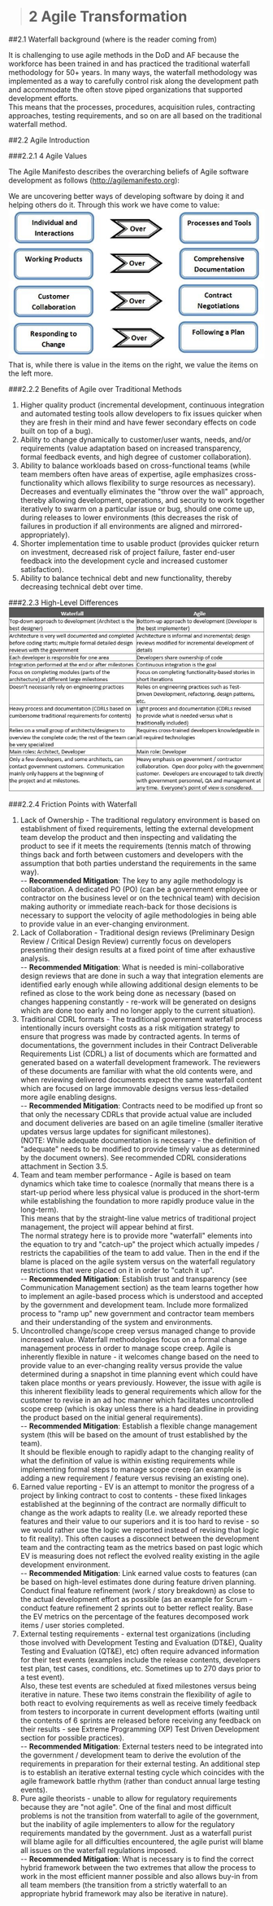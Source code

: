 > # **2** Agile Transformation

##2.1 Waterfall background (where is the reader coming from)

It is challenging to use agile methods in the DoD and AF because the workforce has been trained in and has practiced the traditional 
waterfall methodology for 50+ years.  In many ways, the waterfall methodology was implemented as a way to carefully control risk along 
the development path and accommodate the often stove piped organizations that supported development efforts.  
This means that the processes, procedures, acquisition rules, contracting approaches, testing requirements, and so on are all based on the 
traditional waterfall method.

##2.2 Agile Introduction

###2.2.1 4 Agile Values

The Agile Manifesto describes the overarching beliefs of Agile software development as follows (http://agilemanifesto.org): 

We are uncovering better ways of developing software by doing it and helping others do it. Through this work we have come to value:<br/>
![Agile](images/agile.jpg)<br/>
That is, while there is value in the items on the right, we value the items on the left more.

###2.2.2 Benefits of Agile over Traditional Methods

1.	Higher quality product (incremental development, continuous integration and automated testing tools allow developers to fix issues quicker when they are fresh in their mind and have fewer secondary effects on code built on top of a bug).  
2.	Ability to change dynamically to customer/user wants, needs, and/or requirements (value adaptation based on increased transparency, formal feedback events, and high degree of customer collaboration).  
3.	Ability to balance workloads based on cross-functional teams (while team members often have areas of expertise, agile emphasizes 
cross-functionality which allows flexibility to surge resources as necessary).  Decreases and eventually eliminates the "throw over the wall" 
approach, thereby allowing development, operations, and security to work together iteratively to swarm on a particular issue or bug, 
should one come up, during releases to lower environments (this decreases the risk of failures in production if all environments are aligned and 
mirrored-appropriately). 
4.	Shorter implementation time to usable product (provides quicker return on investment, decreased risk of project failure, faster end-user feedback into the development cycle and increased customer satisfaction).  
5.	Ability to balance technical debt and new functionality, thereby decreasing technical debt over time. 

###2.2.3 High-Level Differences
![vschart](images/vschart.jpg)<br/>

###2.2.4 Friction Points with Waterfall

1.	Lack of Ownership - The traditional regulatory environment is based on establishment of fixed requirements, 
letting the external development team develop the product and then inspecting and validating the product to see if it meets the 
requirements (tennis match of throwing things back and forth between customers and developers with the assumption that both parties understand 
the requirements in the same way).<br/>
--      **Recommended Mitigation**: The key to any agile methodology is collaboration.  A dedicated PO (PO) 
(can be a government employee or contractor on the business level or on the technical team) with decision making authority or immediate 
reach-back for those decisions is necessary to support the velocity of agile methodologies in being able to provide value in an 
ever-changing environment. 
2.	Lack of Collaboration - Traditional design reviews (Preliminary Design Review / Critical Design Review) currently focus on developers 
presenting their design results at a fixed point of time after exhaustive analysis.<br/>
--	**Recommended Mitigation**: What is needed is mini-collaborative design reviews that are done in such a way that integration elements are 
identified early enough while allowing additional design elements to be refined as close to the work being done as necessary 
(based on changes happening constantly - re-work will be generated on designs which are done too early and no longer apply to the current situation).
3.	Traditional CDRL formats - The traditional government waterfall process intentionally incurs oversight costs as a risk mitigation strategy 
to ensure that progress was made by contracted agents.  In terms of documentations, the government includes in their Contract Deliverable Requirements 
List (CDRL) a list of documents which are formatted and generated based on a waterfall development framework.  The reviewers of these documents 
are familiar with what the old contents were, and when reviewing delivered documents expect the same waterfall content which are focused on large 
immovable designs versus less-detailed more agile enabling designs.<br/>
--	**Recommended Mitigation**: Contracts need to be modified up front so that only the necessary CDRLs that provide actual value are included and 
document deliveries are based on an agile timeline (smaller iterative updates versus large updates for significant milestones).  
(NOTE: While adequate documentation is necessary - the definition of "adequate" needs to be modified to provide timely value as determined 
by the document owners).  See recommended CDRL considerations attachment in Section 3.5. 
4.	Team and team member performance - Agile is based on team dynamics which take time to coalesce (normally that means there is a start-up period where less physical value is produced in the short-term while establishing the foundation to more rapidly produce value in the long-term).  
This means that by the straight-line value metrics of traditional project management, the project will appear behind at first.  
The normal strategy here is to provide more "waterfall" elements into the equation to try and "catch-up" the project which actually impedes / restricts 
the capabilities of the team to add value.  Then in the end if the blame is placed on the agile system versus on the waterfall regulatory restrictions 
that were placed on it in order to "catch it up".<br/>
--	**Recommended Mitigation**: Establish trust and transparency (see Communication Management section) as the team learns together how to implement 
an agile-based process which is understood and accepted by the government and development team.  Include more formalized process to 
"ramp up" new government and contractor team members and their understanding of the system and environments.
5.	Uncontrolled change/scope creep versus managed change to provide increased value. Waterfall methodologies focus on a formal change 
management process in order to manage scope creep.  Agile is inherently flexible in nature - it welcomes change based on the need to provide value 
to an ever-changing reality versus provide the value determined during a snapshot in time planning event which could have taken place months or 
years previously.  However, the issue with agile is this inherent flexibility leads to general requirements which allow for the customer to 
revise in an ad hoc manner which facilitates uncontrolled scope creep (which is okay unless there is a hard deadline in providing the product 
based on the initial general requirements).<br/>
--	**Recommended Mitigation**: Establish a flexible change management system (this will be based on the amount of trust established by the team).  
It should be flexible enough to rapidly adapt to the changing reality of what the definition of value is within existing requirements while 
implementing formal steps to manage scope creep (an example is adding a new requirement / feature versus revising an existing one). 
6.	Earned value reporting - EV is an attempt to monitor the progress of a project by linking contract to cost to contents - these fixed linkages 
established at the beginning of the contract are normally difficult to change as the work adapts to reality 
(I.e.  we already reported these features and their value to our superiors and it is too hard to revise - so we would rather use the logic we 
reported instead of revising that logic to fit reality).  This often causes a disconnect between the development team and the contracting team 
as the metrics based on past logic which EV is measuring does not reflect the evolved reality existing in the agile development environment.<br/>
--	**Recommended Mitigation**: Link earned value costs to features (can be based on high-level estimates done during feature driven planning.  
Conduct final feature refinement (work / story breakdown) as close to the actual development effort as possible (as an example for Scrum - conduct 
feature refinement 2 sprints out to better reflect reality.  Base the EV metrics on the percentage of the features decomposed work items / user stories 
completed.  
7.	External testing requirements - external test organizations (including those involved with Development Testing and Evaluation (DT&E), 
Quality Testing and Evaluation (QT&E), etc) often require advanced information for their test events (examples include the release contents, 
developers test plan, test cases, conditions, etc. Sometimes up to 270 days prior to a test event).  
Also, these test events are scheduled at fixed milestones versus being iterative in nature.  These two items constrain the flexibility of 
agile to both react to evolving requirements as well as receive timely feedback from testers to incorporate in current development efforts 
(waiting until the contents of 6 sprints are released before receiving any feedback on their results - see Extreme Programming (XP) Test Driven 
Development section for possible practices).<br/>
--	**Recommended Mitigation**: External testers need to be integrated into the government / development team to derive the evolution of the 
requirements in preparation for their external testing.  An additional step is to establish an iterative external testing cycle which 
coincides with the agile framework battle rhythm (rather than conduct annual large testing events).  
8.	Pure agile theorists - unable to allow for regulatory requirements because they are "not agile".  One of the final and most difficult 
problems is not the transition from waterfall to agile of the government, but the inability of agile implementers to allow for the regulatory 
requirements mandated by the government.  Just as a waterfall purist will blame agile for all difficulties encountered, the agile purist will 
blame all issues on the waterfall regulations imposed.<br/>
--	**Recommended Mitigation**: What is necessary is to find the correct hybrid framework between the two extremes that allow the process 
to work in the most efficient manner possible and also allows buy-in from all team members (the transition from a strictly waterfall to an 
appropriate hybrid framework may also be iterative in nature). 